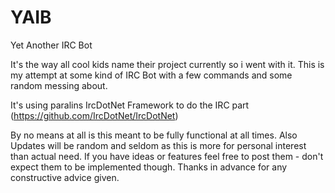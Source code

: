 # YAIB
Yet Another IRC Bot

It's the way all cool kids name their project currently so i went with it. This is my attempt at some kind of IRC Bot with a few commands and some random messing about.

It's using paralins IrcDotNet Framework to do the IRC part (https://github.com/IrcDotNet/IrcDotNet)

By no means at all is this meant to be fully functional at all times. Also Updates will be random and seldom as this is more for personal interest than actual need. If you have ideas or features feel free to post them - don't expect them to be implemented though. Thanks in advance for any constructive advice given.
